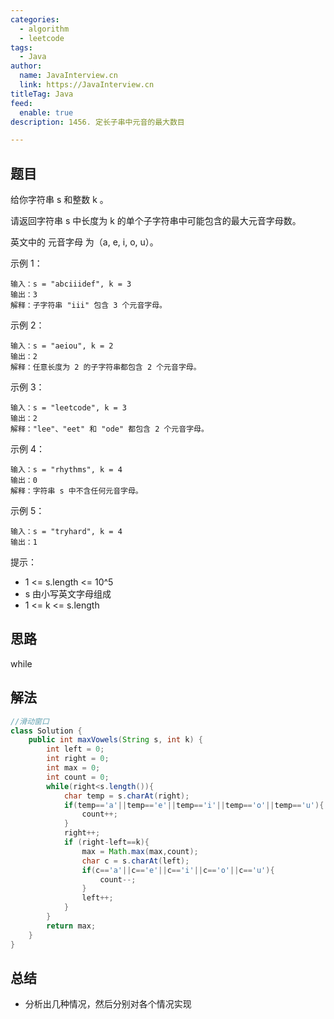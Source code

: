 ```yaml
---
categories:
  - algorithm
  - leetcode
tags:
  - Java
author: 
  name: JavaInterview.cn
  link: https://JavaInterview.cn
titleTag: Java
feed:
  enable: true
description: 1456. 定长子串中元音的最大数目

---
```


## 题目

给你字符串 s 和整数 k 。

请返回字符串 s 中长度为 k 的单个子字符串中可能包含的最大元音字母数。

英文中的 元音字母 为（a, e, i, o, u）。



示例 1：

    输入：s = "abciiidef", k = 3
    输出：3
    解释：子字符串 "iii" 包含 3 个元音字母。
示例 2：

    输入：s = "aeiou", k = 2
    输出：2
    解释：任意长度为 2 的子字符串都包含 2 个元音字母。
示例 3：

    输入：s = "leetcode", k = 3
    输出：2
    解释："lee"、"eet" 和 "ode" 都包含 2 个元音字母。
示例 4：

    输入：s = "rhythms", k = 4
    输出：0
    解释：字符串 s 中不含任何元音字母。
示例 5：

    输入：s = "tryhard", k = 4
    输出：1


提示：

* 1 <= s.length <= 10^5
* s 由小写英文字母组成
* 1 <= k <= s.length


## 思路

while

## 解法
```java
//滑动窗口
class Solution {
    public int maxVowels(String s, int k) {
        int left = 0;
        int right = 0;
        int max = 0;
        int count = 0;
        while(right<s.length()){
            char temp = s.charAt(right);
            if(temp=='a'||temp=='e'||temp=='i'||temp=='o'||temp=='u'){
                count++;
            }
            right++;
            if (right-left==k){
                max = Math.max(max,count);
                char c = s.charAt(left);
                if(c=='a'||c=='e'||c=='i'||c=='o'||c=='u'){
                    count--;
                }
                left++;
            }
        }
        return max;
    }
}

```

## 总结

- 分析出几种情况，然后分别对各个情况实现 
